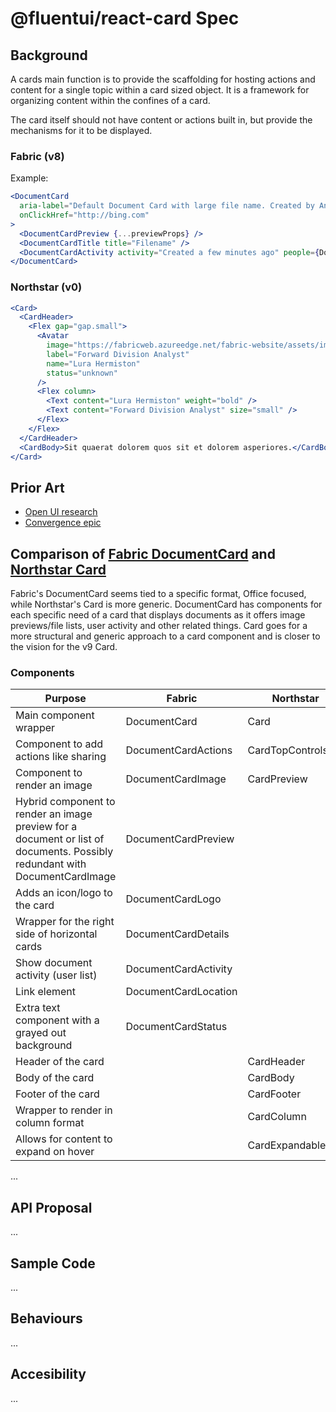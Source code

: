 # @fluentui/react-card Spec

## Background

A cards main function is to provide the scaffolding for hosting actions and content for a single topic within a card sized object. It is a framework for organizing content within the confines of a card.

The card itself should not have content or actions built in, but provide the mechanisms for it to be displayed.

### Fabric (v8)

Example:

```jsx
<DocumentCard
  aria-label="Default Document Card with large file name. Created by Annie Lindqvist a few minutes ago."
  onClickHref="http://bing.com"
>
  <DocumentCardPreview {...previewProps} />
  <DocumentCardTitle title="Filename" />
  <DocumentCardActivity activity="Created a few minutes ago" people={DocumentCardActivityPeople} />
</DocumentCard>
```

### Northstar (v0)

```jsx
<Card>
  <CardHeader>
    <Flex gap="gap.small">
      <Avatar
        image="https://fabricweb.azureedge.net/fabric-website/assets/images/avatar/RobertTolbert.jpg"
        label="Forward Division Analyst"
        name="Lura Hermiston"
        status="unknown"
      />
      <Flex column>
        <Text content="Lura Hermiston" weight="bold" />
        <Text content="Forward Division Analyst" size="small" />
      </Flex>
    </Flex>
  </CardHeader>
  <CardBody>Sit quaerat dolorem quos sit et dolorem asperiores.</CardBody>
</Card>
```

## Prior Art

- [Open UI research](https://github.com/openui/open-ui/pull/134)
- [Convergence epic](https://github.com/microsoft/fluentui/issues/19336)

## Comparison of [Fabric DocumentCard](https://developer.microsoft.com/en-us/fluentui#/controls/web/documentcard) and [Northstar Card](https://fluentsite.z22.web.core.windows.net/0.57.0/components/card/definition)

Fabric's DocumentCard seems tied to a specific format, Office focused, while Northstar's Card is more generic.
DocumentCard has components for each specific need of a card that displays documents as it offers image previews/file lists, user activity and other related things.
Card goes for a more structural and generic approach to a card component and is closer to the vision for the v9 Card.

### Components

| Purpose                                                                                                                    | Fabric               | Northstar         | Matching? |
| -------------------------------------------------------------------------------------------------------------------------- | -------------------- | ----------------- | --------- |
| Main component wrapper                                                                                                     | DocumentCard         | Card              | ✅        |
| Component to add actions like sharing                                                                                      | DocumentCardActions  | CardTopControls   | ⚠️        |
| Component to render an image                                                                                               | DocumentCardImage    | CardPreview       | ⚠️        |
| Hybrid component to render an image preview for a document or list of documents. Possibly redundant with DocumentCardImage | DocumentCardPreview  |                   | ❌        |
| Adds an icon/logo to the card                                                                                              | DocumentCardLogo     |                   | ❌        |
| Wrapper for the right side of horizontal cards                                                                             | DocumentCardDetails  |                   | ❌        |
| Show document activity (user list)                                                                                         | DocumentCardActivity |                   | ❌        |
| Link element                                                                                                               | DocumentCardLocation |                   | ❌        |
| Extra text component with a grayed out background                                                                          | DocumentCardStatus   |                   | ❌        |
| Header of the card                                                                                                         |                      | CardHeader        | ❌        |
| Body of the card                                                                                                           |                      | CardBody          | ❌        |
| Footer of the card                                                                                                         |                      | CardFooter        | ❌        |
| Wrapper to render in column format                                                                                         |                      | CardColumn        | ❌        |
| Allows for content to expand on hover                                                                                      |                      | CardExpandableBox | ❌        |

...

## API Proposal

...

## Sample Code

...

## Behaviours

...

## Accesibility

...
